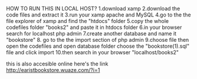 HOW TO RUN THIS IN LOCAL HOST?
1.download xamp
2.download the code files and extract it 
3.run your xamp apache and MySQL
4.go to the the file explorer of xamp and find the "htdocs" folder
5.copy the whole codefiles folder "books2" and paste it in htdocs folder
6.in your browser search for localhost php admin
7.create another database and name it "bookstore" 
8. go to the the import section of php admin
9.choose file then open the codefiles and open database folder choose the "bookstore(1).sql" file and click import
10.then search in your browser "localhost/books2"

this is also accesible online here's the link
http://earistbookstore.wuaze.com/?i=1
